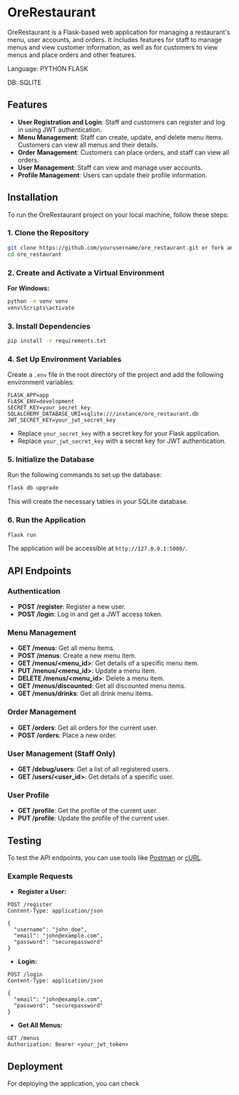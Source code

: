 

# OreRestaurant

OreRestaurant is a Flask-based web application for managing a restaurant's menu, user accounts, and orders. It includes features for staff to manage menus and view customer information, as well as for customers to view menus and place orders and other features.

Language: PYTHON FLASK

DB: SQLITE

## Features

- **User Registration and Login**: Staff and customers can register and log in using JWT authentication.
- **Menu Management**: Staff can create, update, and delete menu items. Customers can view all menus and their details.
- **Order Management**: Customers can place orders, and staff can view all orders.
- **User Management**: Staff can view and manage user accounts.
- **Profile Management**: Users can update their profile information.

## Installation

To run the OreRestaurant project on your local machine, follow these steps:

### 1. Clone the Repository

```bash
git clone https://github.com/yourusername/ore_restaurant.git or fork and clone
cd ore_restaurant
```

### 2. Create and Activate a Virtual Environment

**For Windows:**

```bash
python -m venv venv
venv\Scripts\activate
```

### 3. Install Dependencies

```bash
pip install -r requirements.txt
```

### 4. Set Up Environment Variables

Create a `.env` file in the root directory of the project and add the following environment variables:

```
FLASK_APP=app
FLASK_ENV=development
SECRET_KEY=your_secret_key
SQLALCHEMY_DATABASE_URI=sqlite:///instance/ore_restaurant.db
JWT_SECRET_KEY=your_jwt_secret_key
```

- Replace `your_secret_key` with a secret key for your Flask application.
- Replace `your_jwt_secret_key` with a secret key for JWT authentication.

### 5. Initialize the Database

Run the following commands to set up the database:

```bash
flask db upgrade
```

This will create the necessary tables in your SQLite database.

### 6. Run the Application

```bash
flask run
```

The application will be accessible at `http://127.0.0.1:5000/`.

## API Endpoints

### Authentication

- **POST /register**: Register a new user.
- **POST /login**: Log in and get a JWT access token.

### Menu Management 

- **GET /menus**: Get all menu items.
- **POST /menus**: Create a new menu item.
- **GET /menus/<menu_id>**: Get details of a specific menu item.
- **PUT /menus/<menu_id>**: Update a menu item.
- **DELETE /menus/<menu_id>**: Delete a menu item.
- **GET /menus/discounted**: Get all discounted menu items.
- **GET /menus/drinks**: Get all drink menu items.

### Order Management

- **GET /orders**: Get all orders for the current user.
- **POST /orders**: Place a new order.

### User Management (Staff Only)

- **GET /debug/users**: Get a list of all registered users.
- **GET /users/<user_id>**: Get details of a specific user.

### User Profile

- **GET /profile**: Get the profile of the current user.
- **PUT /profile**: Update the profile of the current user.

## Testing

To test the API endpoints, you can use tools like [Postman](https://www.postman.com/) or [cURL](https://curl.se/). 

### Example Requests

- **Register a User:**

```http
POST /register
Content-Type: application/json

{
  "username": "john_doe",
  "email": "john@example.com",
  "password": "securepassword"
}
```

- **Login:**

```http
POST /login
Content-Type: application/json

{
  "email": "john@example.com",
  "password": "securepassword"
}
```

- **Get All Menus:**

```http
GET /menus
Authorization: Bearer <your_jwt_token>
```

## Deployment

For deploying the application, you can check 